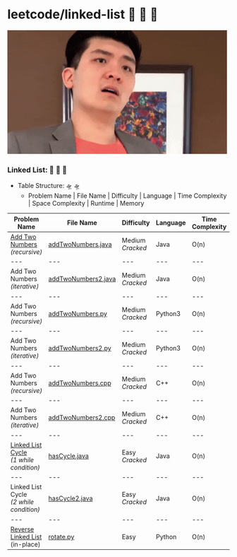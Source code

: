 # leetcode/linked-list :space_invader:	:space_invader:	:space_invader:	
![](https://github.com/guillermobermejo/leetcode/blob/main/f.gif)
### Linked List: :space_invader:	:space_invader:	:space_invader:	
- Table Structure: :flying_saucer: :flying_saucer:
  - Problem Name | File Name | Difficulty | Language | Time Complexity | Space Complexity | Runtime | Memory

|Problem Name|File Name|Difficulty|Language|Time Complexity|Space Complexity|Runtime|Memory|
|---|---|---|---|---|---|---|---|
|[Add Two Numbers](https://leetcode.com/problems/add-two-numbers/)<br/>*(recursive)*|[addTwoNumbers.java](https://github.com/guillermobermejo/leetcode/blob/main/linked-list/addTwoNumbers.java)|Medium<br/>*Cracked*|Java|O(n)|O(n)|1ms<br/>(Beats 100%)|44.2mb<br/>(Beats 32.42%)|
|---|---|---|---|---|---|---|---|
|Add Two Numbers<br/>*(iterative)*|[addTwoNumbers2.java](https://github.com/guillermobermejo/leetcode/blob/main/linked-list/addTwoNumbers2.java)|Medium<br/>*Cracked*|Java|O(n)|O(n)|1ms<br/>(Beats 100%)|44.3mb<br/>(Beats 30.97%)|
|---|---|---|---|---|---|---|---|
|Add Two Numbers<br/>*(recursive)*|[addTwoNumbers.py](https://github.com/guillermobermejo/leetcode/blob/main/linked-list/addTwoNumbers.py)|Medium<br/>*Cracked*|Python3|O(n)|O(n)|48ms<br/>(Beats 88.55%)|16.6mb<br/>(Beats 90.94%)|
|---|---|---|---|---|---|---|---|
|Add Two Numbers<br/>*(iterative)*|[addTwoNumbers2.py](https://github.com/guillermobermejo/leetcode/blob/main/linked-list/addTwoNumbers2.py)|Medium<br/>*Cracked*|Python3|O(n)|O(n)|47ms<br/>(Beats 91.07%)|16.7mb<br/>(Beats 48.84%)|
|---|---|---|---|---|---|---|---|
|Add Two Numbers<br/>*(recursive)*|[addTwoNumbers.cpp](https://github.com/guillermobermejo/leetcode/blob/main/linked-list/addTwoNumbers.cpp)|Medium<br/>*Cracked*|C++|O(n)|O(n)|12ms<br/>(Beats 93.15%)|76.1mb<br/>(Beats 16.56%)|
|---|---|---|---|---|---|---|---|
|Add Two Numbers<br/>*(iterative)*|[addTwoNumbers2.cpp](https://github.com/guillermobermejo/leetcode/blob/main/linked-list/addTwoNumbers2.cpp)|Medium<br/>*Cracked*|C++|O(n)|O(n)|15ms<br/>(Beats 87.84%)|76.1mb<br/>(Beats 51.52%)|
|---|---|---|---|---|---|---|---|
|[Linked List Cycle](https://leetcode.com/problems/linked-list-cycle/)<br/>*(1 while condition)*|[hasCycle.java](https://github.com/guillermobermejo/leetcode/blob/main/linked-list/hasCycle.java)|Easy<br/>*Cracked*|Java|O(n)|O(1)|0ms<br/>(Beats 100%)|43.7mb<br/>(Beats 97.74%)|
|---|---|---|---|---|---|---|---|
|Linked List Cycle<br/>*(2 while condition)*|[hasCycle2.java](https://github.com/guillermobermejo/leetcode/blob/main/linked-list/hasCycle2.java)|Easy<br/>*Cracked*|Java|O(n)|O(1)|0ms<br/>(Beats 100%)|43.8mb<br/>(Beats 95.80%)|
|---|---|---|---|---|---|---|---|
|[Reverse Linked List](https://leetcode.com/problems/reverse-linked-list/)<br/>(in-place)|[rotate.py](https://github.com/guillermobermejo/leetcode/blob/main/linked-list/reverseList.py)|Easy|Python|O(n)|O(n)|0ms<br/>(Beats 100%)|18.72mb<br/>(Beats 37.99%)|
